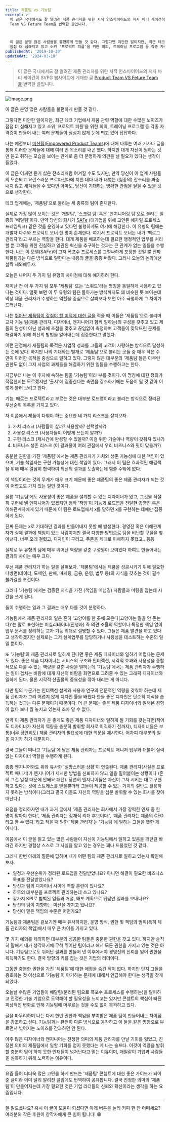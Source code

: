 ```yaml
---
title: 제품팀 vs 기능팀
excerpt: >-
  이 글은 국내에서도 잘 알려진 제품 관리자를 위한 서적 인스파이어드의 저자 마티 케이건이 SVPG 웹사이트에 게재한 글 Product
  Team VS Feture Team을 번역한 글입니다.



  이 글은 분명 많은 사람들을 불편하게 만들 것 같다. 그렇다면 미안한 일이지만, 최근 테크 기업에서 제품 관련 역할에 대한 수많은 노이즈가
  점점 더 심해지고 있고 소위 '프로덕트 피플'을 위한 회의, 트레이닝 프로그램 등 각종 자격증이 만들어 내는 여러...
publishedAt: '2019-10-30'
updatedAt: '2024-03-18'
---
```


> 이 글은 국내에서도 잘 알려진 제품 관리자를 위한 서적 인스파이어드의 저자 마티 케이건이 SVPG 웹사이트에 게재한 글 [Product Team VS Feture Team을](https://svpg.com/product-vs-feature-teams/) 번역한 글입니다.

---

![image.png](images/ugNbSI2QR.png)

이 글은 분명 많은 사람들을 불편하게 만들 것 같다.

그렇다면 미안한 일이지만, 최근 테크 기업에서 제품 관련 역할에 대한 수많은 노이즈가 점점 더 심해지고 있고 소위 '프로덕트 피플'을 위한 회의, 트레이닝 프로그램 등 각종 자격증이 만들어 내는 여러 문제들이 심심치 않게 눈에 띄고 있어 답답하다.

나는 예전부터 [미션팀(Empowered Product Teams)](https://svpg.com/empowered-product-teams/)에 대해 다루는 여러 기사나 글을 통해 이러한 문제들에 대해 여러 번 목소리를 내곤 했다. 하지만 대개 자신이 원하는 것만 듣고 취하는 모습을 보이는 관계로 좀 더 분명하게 의견을 낼 필요가 있다는 생각이 들었다.

이 글은 어쩌면 듣기 싫은 잔소리처럼 여겨질 수도 있지만, 만약 당신이 이 업계 사람들의 모순되고 요란스러운 프로파간다에 지친 데다 내가 내뱉는 (일종의) 잔소리를 짜증 내지 않고 새겨들을 수 있다면 아마도, 당신이 기대하는 명확한 관점을 얻을 수 있을 것으로 생각한다.

테크 업계에는, '제품팀'으로 불리는 세 종류의 팀이 존재한다.

실제로 가장 많이 보이는 것은 '개발팀', '스크럼 팀' 혹은 '엔지니어링 팀'으로 불리는 일종의 '배달팀'이다. 만약 당신의 회사가 [SAFe](https://en.wikipedia.org/wiki/Scaled_agile_framework) (대기업을 위해 고안된 애자일 프로세스 프레임워크) 같은 것을 운영하고 있다면 불행하게도 여기에 해당한다. 이 유형의 팀에는 개발자 다수와 프로덕트 오너 한 명이 존재한다. 여기서 프로덕트 오너는 내가 '백로그 관리자'라고 부르는 역할을 한다. 대개 제품을 배포하는데 필요한 행정적인 업무를 처리할 뿐 고객을 위한 진실하고 일관된 혁신을 추구하는 것과는 큰 관계가 없는 일들을 수행한다. 나는 이 모델(SAFe)이 그저 폭포수 프로세스를 그럴싸하게 포장한 것일 뿐 진짜 제품팀과는 다른 방식으로 일한다는 내용의 글을 종종 써왔다. 그러니 오늘의 논의에선 살짝 제외해두자.

오늘은 나머지 두 가지 팀 유형의 차이점에 대해 얘기하려 한다.

재미난 건 이 두 가지 팀 모두 '제품팀' 또는 '스쿼드'라는 명칭을 동일하게 사용하고 있다는 것이다. 얼핏 보면 이 두 유형의 팀은 돌아가는 방식까지도 꽤 비슷한 듯 보이는데 막상 제품 관리자가 수행하는 역할을 중심으로 살펴보다 보면 아주 극명하게 그 차이가 드러난다.

나는 [뛰어난 제품팀이 갖춰야 할 미덕에 대한 글을](http://www.svpg.com/empowered-product-teams) 적을 때 이들은 '제품팀'으로 불리며 교차 기능 팀(제품 관리자, 디자이너, 엔지니어가 함께 일하는)의 구성을 갖추고 있고 제품의 완성이 아닌 성과에 초첨을 맞추고 끊임없이 측정하며 고객들이 맞닥뜨린 문제를 해결하기 위해 최선의 방법을 알아내는데 집중한다고 말했다.

이런 관점에서 제품팀의 목적은 사업적 성과를 그들의 고객이 사랑하는 방식으로 달성하는 것에 있다. 하지만 나의 기대와는 별개로 '제품팀'으로 불리는 곳들 중 매우 적은 수 만이 이러한 목적을 중심으로 일하고 있다. 그렇지 않은 대부분의 '제품팀'들은 아무런 권한도 없이 그저 사업의 과제들을 해결하기 위한 일들을 수행하고는 한다.

지금부터 나는 이 후자에 속하는 팀을 '기능팀'이라 부를 것이다. 이 명칭에 대한 정의가 적절한지는 모르겠지만 '출시'에 집중한다는 측면을 강조하기에는 도움이 될 것 같아 이렇게 불러 보려고 한다.

기능, 때로는 프로젝트라고 부르는 것은 대부분 로드맵이라고 불리는 방식으로 정리된 우선순위 목록을 가지고 있다.

자 이쯤에서 제품이 다뤄야 하는 중요한 네 가지 리스크를 살펴보자.

1. 가치 리스크 (사람들이 살까? 사용할까? 선택할까?)
2. 사용성 리스크 (사용자들이 어떻게 쓰는지 알까?)
3. 구현 리스크 (제시간에 완성할 수 있을까? 이걸 위한 기술이나 역량이 갖춰져 있나?)
4. 비즈니스 생존 리스크 (이 결과물이 여러 관점에서 우리 비즈니스와 핏이 맞을까?)

충분한 권한을 가진 '제품팀'에서는 제품 관리자가 가치와 생존 가능성에 대한 책임이 있으며, 기술 책임자는 구현 가능성에 대한 책임이 있다. 그래서 이 팀은 효과적인 해결책을 위해 매우 열심히 협력하여 최선의 결과를 도출하는데 힘쓸 수밖에 없다.

이 책임이라는 것의 무게가 매우 크기 때문에 좋은 제품팀의 좋은 제품 관리자가 되는 것이 어렵고도 가치 있는 일인 것이다.

물론 '기능팀'에도 사용성이 좋은 제품을 설계할 수 있는 디자이너가 있고, 그것을 적절히 구현해 낼 엔지니어가 있겠지만 정작 '책임'이 기능과 로드맵을 전달한 경영진 혹은 이해관계자에게 있기 때문에 이 팀은 로드맵에서 x를 말하면 x를 구현하는 데에만 집중하게 된다.

진짜 문제는 x로 기대하던 결과를 만들어내지 못할 때 발생한다. 경영진 혹은 이해관계자가 실제 결과에 책임이 있는 사람이지만 결국 다양한 방법으로 팀을 비난할 구실을 찾아낸다. 너무 오래 걸렸고, 디자인이 구리고, 주문을 제대로 이해하지 못했고.. 등등

실제로 두 유형의 팀에 매우 뛰어난 역량을 갖춘 구성원이 모여있다 하여도 만들어내는 결과의 차이는 매우 크다.

우선 제품 관리자가 하는 일을 살펴보자. '제품팀'에서는 제품을 성공시키기 위해 필요한 다방면(데이터, 도메인, 판매, 마케팅, 금융, 운영, 법무 등)의 지식을 갖추는 것이 필수 불가결한 조건이다.

그러나 '기능팀'에서는 검증된 지식을 가진 (책임을 떠넘길) 사람들과 미팅을 잡는데 시간을 쓰게 된다.

둘이 수행하는 일과 그 결과는 매우 다를 것이 분명하다.

기능팀에서 제품 관리자의 일은 흔히 '고양이를 한 곳에 모은다(고양이는 말을 안 듣는다)'는 말로 표현하는 퍼실리테이터(진행자) 즉 의견 조율의 역할이나 특정한 책임 없이 업무 문서를 정리하는 교차 기능 리더로 설명할 수 있다. 그들은 제품 발견을 하고 있다고 생각하겠지만 실제로는 그저 설계업무를 담당하거나 사용성을 테스트하는 수준의 일일 뿐이다.

또 '기능팀'의 제품 관리자로 일하게 된다면 좋은 제품 디자이너와 일하기 어렵다는 문제도 있다. 좋은 제품 디자이너는 서비스의 구조와 인터랙션, 시각적 효과와 사용성을 종합적으로 다룰 수 있는 역량을 갖춘 사람을 말하는데 '기능팀'에서는 제품 관리자가 수행하는 일이 겹치는 바람에 대개 자신의 바람을 화면으로 그려줄 수 있는 그래픽 디자이너와 일하게 된다. 물론 시각적 산출물의 중요성을 깎아 내리는 게 아니다.

다만 팀의 누군가는 인터랙션 설계와 사용자 연구의 전문적인 역량을 갖춰야 하는데 제품 관리자가 그리 어렵지 않게 디자인 툴을 배웠다 한들 좋은 디자인은 단순히 지식을 습득하는 것과는 다른 문제이기 때문이다. 더 큰 문제는 좋은 제품 디자이너와 일해본 경험이 없다 보니 뭘 놓치고 있는지 조차 알 수 없다.

만약 이 제품 관리자가 운 좋게도 좋은 제품 디자이너와 일하게 될 기회를 갖는다면(적어도 디자이너가 자신의 역량을 충분히 발휘할 회사로 이직하기 전까지), 디자이너들은 보통(너무 당연히도) 제품 관리자의 필요성에 대한 의문을 제시한다. 어차피 대부분의 일을 자기가 하기 때문이다.

결국 그들이 떠나고 '기능팀'에 남은 제품 관리자는 프로젝트 매니저 업무와 더불어 실력 없는 디자이너 역할을 수행하게 된다.

종종 엔지니어와도 위와 유사한 '실망스러운 상황'이 연출된다. 제품 관리자(사실은 프로젝트 매니저)가 엔지니어가 제시한 방법을 신뢰하지 않고 일을 밀어붙이는 상황이다 (흔히 그건 일정 때문에 안돼요 패턴). 당연히 엔지니어들은 자신이 그저 시키는 대로 구현하고 있다는 것에 스트레스를 받을뿐더러 그들이 제공할 수 있는 가치의 절반도 활용하지 못하는 방식이다(그리고 결국 이들도 자신의 역량을 십분 발휘할 수 있는 회사를 찾아 떠난다.)

요점을 정리하자면 내가 과거 글에서 '제품 관리자는 회사에서 가장 강력한 인재 중 한 명이 맡아야 한다.', '제품 관리자는 잠재적 리더 후보이다.', '제품 관리자는 제품의 CEO라고 볼 수 있다.'라고 적을 때 말한 '제품 관리자'는 '기능팀'에 일하는 그들을 뜻한 게 아니다.

이쯤에서 이 글을 읽고 있는 많은 사람들이 자신이 기능팀에서 일하고 있음을 깨닫길 바라긴 하지만 경험상 스스로 그 사실을 알고 있는 경우는 꽤나 드물었던 것 같다.

그러니 한번 아래의 질문에 답하며 내가 어떤 팀의 제품 관리자로 일하고 있는지 확인해보자.

- 일정과 우선순위가 정리된 로드맵을 전달받았나요? 아니면 해결이 필요한 비즈니스 목표를 전달받았나요?
- 당신과 팀의 디자이너 사이에 역할 혼란이 있나요?
- 하루의 대부분을 프로젝트 관리하는데 쓰고 있나요?
- 갖가지 KPI로 범벅된 일들과 거절, 배포 계획으로 뒤덮인 일과를 보내나요?
- 당신의 팀이 지향하는 미션을 가지고 있나요?
- 당신이 맡은 책임의 수준은 어떤가요?

기능팀과 제품팀은 겉보기엔 매우 유사하지만, 운영 방식, 권한 및 책임의 범위(특히 제품 관리자의 책임)에서 매우 큰 차이를 가지고 있다.

몇 가지 예외를 제외하면 대부분의 성공한 팀들은 충분한 권한을 갖고 있다. 하지만 솔직히 말해서 내가 생각하기에 무척 뛰어난 팀이라고 해서 모든 권한을 가지고 있는 것은 아니다. 기능팀으로도 뛰어난 결과를 만들어 낸 이후에서야 경영진의 신뢰를 얻어 권한을 획득하기도 한다. 결국 방향의 키를 잡는 것은 기업의 리더이다.

그동안 충분한 권한을 가진 '제품팀'에 대한 애정을 숨긴 적이 없다. 하지만 단지 그들을 옹호하는 것 이상으로 '기능팀'이 야기하는 문제에 대해서 언급해야 한다는 생각을 갖게 되었다.

오늘날 수많은 기업들이 배달팀(분리된 팀으로 폭포수 프로세스를 수행하는)을 탈피하고 진정한 기술 기업으로 도약해야 할 필요성을 느끼고는 있지만 콘셉트의 핵심이 빠진 피상적인 변화로 인해 기능팀에 머무르는 것을 수도 없이 목격하고 있다.

글을 마무리하며 나는 다시 한번 권한과 책임을 부여받은 제품 팀이 만들어내는 차이점을 강조하고 싶다. 기능팀과는 완전히 다른 방식으로 동작하고 이 둘을 같은 명칭으로 부르면서 빚어지는 노이즈를 간과하면 안 된다.

아주 많은 디자이너와 엔지니어는 진정한 의미의 제품 관리자를 만날 기회를 잃었고, 진정한 의미의 제품팀에서 일할 기회를 얻지 못했다는 게 나는 슬프다. 이것이 역량을 발휘할 충분히 맞이 하지 못한 인재들이 넘쳐난다고 믿는 이유이며, 매일같이 기업과 사람들을 설득하기 위해 노력하는 이유이다.

---

요즘 들어 더더욱 많은 고민을 하게 만드는 '제품팀' 콘셉트에 대한 좋은 가이드가 되어준 글이라 이미 널리 알려진 글임에도 번역하여 공유합니다. 결국 진정한 의미의 '제품팀'이 만들어지는데 가장 필요한 것은 기업 리더들의 신뢰와 확신이라는 생각을 하는 요즘입니다.

---

잘 읽으셨나요? 혹시 이 글이 도움이 되셨다면 아래 버튼을 눌러 커피 한 잔 어떠세요?
여러분의 작은 후원이 창작자에게 큰 힘이 됩니다! 😁
